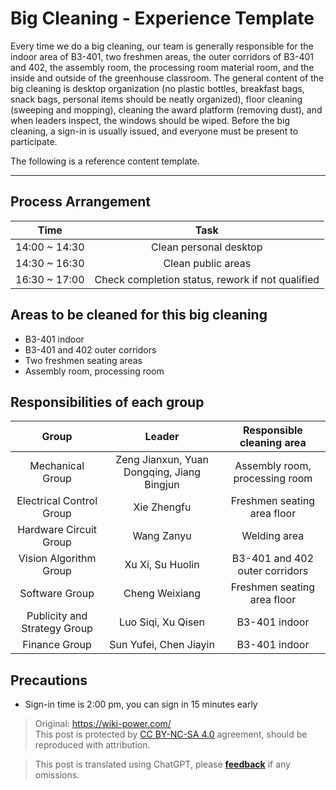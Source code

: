 # Big Cleaning - Experience Template

Every time we do a big cleaning, our team is generally responsible for the indoor area of B3-401, two freshmen areas, the outer corridors of B3-401 and 402, the assembly room, the processing room material room, and the inside and outside of the greenhouse classroom. 
The general content of the big cleaning is desktop organization (no plastic bottles, breakfast bags, snack bags, personal items should be neatly organized), floor cleaning (sweeping and mopping), cleaning the award platform (removing dust), and when leaders inspect, the windows should be wiped. 
Before the big cleaning, a sign-in is usually issued, and everyone must be present to participate.

The following is a reference content template.

---

## Process Arrangement

|     Time      |           Task           |
| :-----------: | :----------------------: |
| 14:00 ~ 14:30 |       Clean personal desktop       |
| 14:30 ~ 16:30 |       Clean public areas       |
| 16:30 ~ 17:00 | Check completion status, rework if not qualified |

## Areas to be cleaned for this big cleaning

- B3-401 indoor
- B3-401 and 402 outer corridors
- Two freshmen seating areas
- Assembly room, processing room

## Responsibilities of each group

|    Group    |         Leader         |      Responsible cleaning area      |
| :--------: | :--------------------: | :--------------------: |
|   Mechanical Group   | Zeng Jianxun, Yuan Dongqing, Jiang Bingjun |     Assembly room, processing room     |
|   Electrical Control Group   |         Xie Zhengfu         |    Freshmen seating area floor    |
| Hardware Circuit Group |         Wang Zanyu         |        Welding area        |
| Vision Algorithm Group |      Xu Xi, Su Huolin      | B3-401 and 402 outer corridors |
|   Software Group   |         Cheng Weixiang         |    Freshmen seating area floor    |
|   Publicity and Strategy Group   |     Luo Siqi, Xu Qisen     |      B3-401 indoor       |
|   Finance Group   |     Sun Yufei, Chen Jiayin     |      B3-401 indoor       |

## Precautions

- Sign-in time is 2:00 pm, you can sign in 15 minutes early

> Original: <https://wiki-power.com/>  
> This post is protected by [CC BY-NC-SA 4.0](https://creativecommons.org/licenses/by/4.0/deed.en) agreement, should be reproduced with attribution.

> This post is translated using ChatGPT, please [**feedback**](https://github.com/linyuxuanlin/Wiki_MkDocs/issues/new) if any omissions.